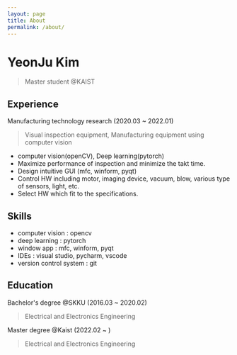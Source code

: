 ```yaml
---
layout: page
title: About
permalink: /about/
---
```


# YeonJu Kim
> Master student @KAIST

## Experience
Manufacturing technology research (2020.03 ~ 2022.01)
> Visual inspection equipment, Manufacturing equipment using computer vision
- computer vision(openCV), Deep learning(pytorch)
- Maximize performance of inspection and minimize the takt time.
- Design intuitive GUI (mfc, winform, pyqt)
- Control HW including motor,  imaging device, vacuum, blow, various type of sensors, light, etc.
- Select HW which fit to the specifications.

## Skills
- computer vision : opencv
- deep learning : pytorch
- window app : mfc, winform, pyqt
- IDEs : visual studio, pycharm, vscode
- version control system : git

## Education
Bachelor's degree @SKKU (2016.03 ~ 2020.02)
> Electrical and Electronics Engineering

Master degree @Kaist (2022.02 ~ )
> Electrical and Electronics Engineering
